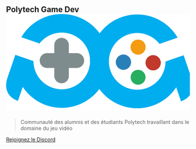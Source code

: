 ## Polytech Game Dev ![Logo](PolytechGameDevLogo.png)

> Communauté des alumnis et des étudiants Polytech travaillant dans le domaine du jeu vidéo

[Rejoignez le Discord](https://discord.gg/VtEFUVFTB4)
